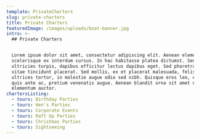 ```yaml
---
template: PrivateCharters
slug: private-charters
title: Private Charters
featuredImage: /images/uploads/boat-banner.jpg
intro: >-
  ## Private Charters


  Lorem ipsum dolor sit amet, consectetur adipiscing elit. Aenean elementum
  scelerisque ex interdum cursus. In hac habitasse platea dictumst. Sed porta
  ultricies turpis, dapibus efficitur lectus dapibus eget. Sed pharetra urna
  vitae tincidunt placerat. Sed mollis, ex et placerat malesuada, felis orci
  ultrices tortor, in molestie augue odio sed nibh. Quisque eros leo, egestas
  quis ante ac, pretium venenatis augue. Aenean blandit urna sit amet nisi
  elementum auctor.
chartersListing:
  - tours: Birthday Parties
  - tours: Hen's Parties
  - tours: Corporate Events
  - tours: Raft Up Parties
  - tours: Christmas Parties
  - tours: Sightseeing
---
```

